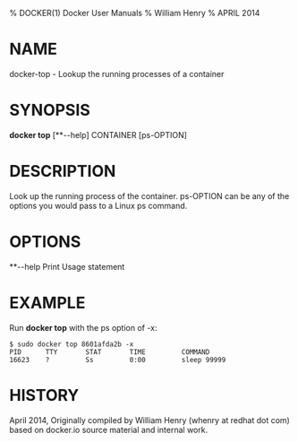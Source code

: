 % DOCKER(1) Docker User Manuals
% William Henry
% APRIL 2014
# NAME
docker-top - Lookup the running processes of a container

# SYNOPSIS
**docker top** [**--help] CONTAINER [ps-OPTION]

# DESCRIPTION

Look up the running process of the container. ps-OPTION can be any of the
 options you would pass to a Linux ps command.

# OPTIONS

**--help  Print Usage statement

# EXAMPLE

Run **docker top** with the ps option of -x:

    $ sudo docker top 8601afda2b -x
    PID      TTY       STAT       TIME         COMMAND
    16623    ?         Ss         0:00         sleep 99999


# HISTORY
April 2014, Originally compiled by William Henry (whenry at redhat dot com)
based on docker.io source material and internal work.

